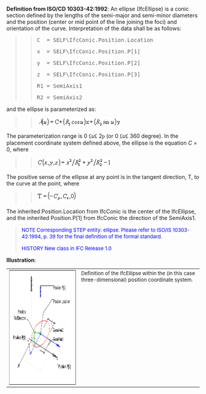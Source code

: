 **Definition from ISO/CD 10303-42:1992**: An ellipse (IfcEllipse) is a conic section defined by the lengths of the semi-major and semi-minor diameters and the position (center or mid point of the line joining the foci) and orientation of the curve. Interpretation of the data shall be as follows:

> 
>> <pre>C  = SELF\IfcConic.Position.Location </pre><pre>x  = SELF\IfcConic.Position.P[1] </pre><pre>y  = SELF\IfcConic.Position.P[2] </pre><pre>z  = SELF\IfcConic.Position.P[3] </pre><pre>R1 = SemiAxis1 </pre><pre>R2 = SemiAxis2</pre>


> 
and the ellipse is parameterized as:

> 
>> ![Image](figures/IfcEllipse-Math1.gif)
>>


> 
The parameterization range is 0 <font face="Symbol">&pound;</font>_u_<font face="Symbol">&pound;</font> 2<font face="Symbol">p</font> (or 0 <font face="Symbol">&pound;</font>_u_<font face="Symbol">&pound;</font> 360 degree). In the placement coordinate system defined above, the ellipse is the equation _C_ = 0, where

> 
>> ![Image](figures/IfcEllipse-Math2.gif)
>>


> 
The positive sense of the ellipse at any point is in the tangent direction, T, to the curve at the point, where

> 
>> ![Image](figures/IfcEllipse-Math3.gif)
>>


> 
The inherited Position.Location from IfcConic is the center of the IfcEllipse, and the inherited Position.P[1] from IfcConic the direction of the SemiAxis1.

> <font color="#0000FF" size="-1">NOTE Corresponding STEP entity:
		  ellipse. Please refer to ISO/IS 10303-42:1994, p. 39 for the final definition
		  of the formal standard. </font>
> 
> <font color="#0000FF" size="-1">HISTORY New class in IFC Release 1.0
		  </font>
>

**Illustration**:

<table cellpadding="2" cellspacing="2"> 
		<tr> 
		  <td><a href="drawings/IfcEllipse-Layout1.dwf"><img src="figures/IfcEllipse-Layout1.gif" alt="axis1 placement" width="400" height="300" border="0"></a></td> 
		  <td valign="TOP" align="LEFT"><font size="-1">Definition of the
			 IfcEllipse within the (in this case three-dimensional) position coordinate
			 system.</font></td> 
		</tr> 
	 </table>